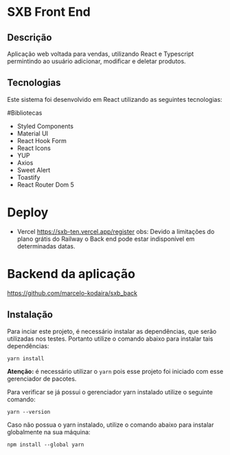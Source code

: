 # SXB Front End

## Descrição
Aplicação web voltada para vendas, utilizando React e Typescript permintindo ao usuário adicionar, modificar e deletar produtos.

## Tecnologias
Este sistema foi desenvolvido em React utilizando as seguintes tecnologias:

#Bibliotecas
- Styled Components
- Material UI
- React Hook Form
- React Icons
- YUP
- Axios
- Sweet Alert
- Toastify
- React Router Dom 5

# Deploy
- Vercel
https://sxb-ten.vercel.app/register
obs: Devido a limitações do plano grátis do Railway o Back end pode estar indisponível em determinadas datas.

# Backend da aplicação

https://github.com/marcelo-kodaira/sxb_back


## Instalação
Para inciar este projeto, é necessário instalar as dependências, que serão utilizadas nos testes. Portanto utilize o comando abaixo para instalar tais dependências:

````
yarn install
````


**Atenção:** é necessário utilizar o `yarn` pois esse projeto foi iniciado com esse gerenciador de pacotes.

Para verificar se já possui o gerenciador yarn instalado utilize o seguinte comando:

````
yarn --version
````

Caso não possua o yarn instalado, utilize o comando abaixo para instalar globalmente na sua máquina:

````
npm install --global yarn
````
